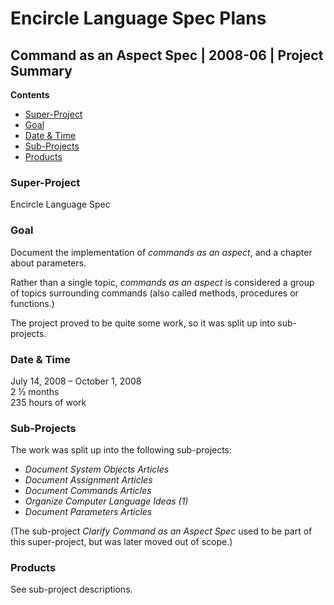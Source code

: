 ﻿Encircle Language Spec Plans
============================

Command as an Aspect Spec | 2008-06 | Project Summary
-----------------------------------------------------

__Contents__

- [Super-Project](#super-project)
- [Goal](#goal)
- [Date & Time](#date--time)
- [Sub-Projects](#sub-projects)
- [Products](#products)

### Super-Project

Encircle Language Spec

### Goal

Document the implementation of *commands as an aspect*, and a chapter about parameters.

Rather than a single topic, *commands as an aspect* is considered a group of topics surrounding commands (also called methods, procedures or functions.)

The project proved to be quite some work, so it was split up into sub-projects.

### Date & Time

July 14, 2008 – October 1, 2008  
2 ½ months  
235 hours of work

### Sub-Projects

The work was split up into the following sub-projects:

- *Document System Objects Articles*
- *Document Assignment Articles*
- *Document Commands Articles*
- *Organize Computer Language Ideas (1)*
- *Document Parameters Articles*

(The sub-project *Clarify Command as an Aspect Spec* used to be part of this super-project, but was later moved out of scope.)

### Products

See sub-project descriptions.
